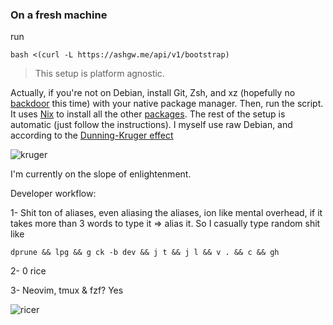 ### On a fresh machine

run

```shell
bash <(curl -L https://ashgw.me/api/v1/bootstrap)
```
> This setup is platform agnostic.

Actually, if you're not on Debian, install  Git, Zsh, and xz (hopefully no [backdoor](https://en.wikipedia.org/wiki/XZ_Utils_backdoor) this time) with your native package manager. Then, run the script. It uses [Nix](https://nixos.org/) to install all the other [packages](https://search.nixos.org/packages). The rest of the setup is automatic (just follow the instructions). I myself use raw Debian, and according to the [Dunning-Kruger effect](https://en.wikipedia.org/wiki/Dunning%E2%80%93Kruger_effect)

![kruger](https://github-production-user-asset-6210df.s3.amazonaws.com/126174609/333013594-ceaf6b9f-2d67-4fb8-89b1-51e1a746c77c.png?X-Amz-Algorithm=AWS4-HMAC-SHA256&X-Amz-Credential=AKIAVCODYLSA53PQK4ZA%2F20240523%2Fus-east-1%2Fs3%2Faws4_request&X-Amz-Date=20240523T022843Z&X-Amz-Expires=300&X-Amz-Signature=6715084f6a03101580b34a5c0f7b32e1f8c8faad6fdc9aaa3afccbe31023946f&X-Amz-SignedHeaders=host&actor_id=126174609&key_id=0&repo_id=723693556)

I'm currently on the slope of enlightenment.


Developer workflow:

1-   Shit ton of aliases, even aliasing the aliases, ion like mental overhead, if it takes more than 3 words to type it => alias it. So  I casually type random shit like
```shell
dprune && lpg && g ck -b dev && j t && j l && v . && c && gh
```

 2- 0 rice
 
 3- Neovim, tmux & fzf? Yes

![ricer](https://github-production-user-asset-6210df.s3.amazonaws.com/126174609/333017800-ad61b85b-b564-45bc-ac1b-65d97509ad74.png?X-Amz-Algorithm=AWS4-HMAC-SHA256&X-Amz-Credential=AKIAVCODYLSA53PQK4ZA%2F20240523%2Fus-east-1%2Fs3%2Faws4_request&X-Amz-Date=20240523T025355Z&X-Amz-Expires=300&X-Amz-Signature=53f097429e9252ca52ca94fda3433de980d5d6c49ae2d7ac64e22340aa35fc90&X-Amz-SignedHeaders=host&actor_id=126174609&key_id=0&repo_id=723693556)
